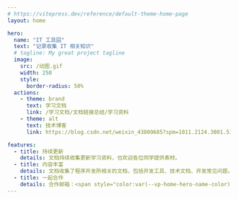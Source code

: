 ```yaml
---
# https://vitepress.dev/reference/default-theme-home-page
layout: home

hero:
  name: "IT 工具园"
  text: "记录收集 IT 相关知识"
  # tagline: My great project tagline
  image: 
    src: /动图.gif
    width: 250
    style:
      border-radius: 50%
  actions:
    - theme: brand
      text: 学习文档
      link: /学习文档/文档链接总结/学习资料
    - theme: alt
      text: 技术博客
      link: https://blog.csdn.net/weixin_43809685?spm=1011.2124.3001.5343

features:
  - title: 持续更新
    details: 文档持续收集更新学习资料，也欢迎各位同学提供素材。
  - title: 内容丰富
    details: 文档收集了程序开发所相关的文档，包括开发工具、技术文档、开发常见问题。
  - title: 一起合作
    details: 合作邮箱：<span style="color:var(--vp-home-hero-name-color)">2462875348@qq.com</span>
---
```


